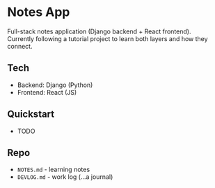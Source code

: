 # Notes App  
Full-stack notes application (Django backend + React frontend).  
Currently following a tutorial project to learn both layers and how they connect.

## Tech
- Backend: Django (Python)
- Frontend: React (JS)

## Quickstart
- TODO 

## Repo
- `NOTES.md` - learning notes
- `DEVLOG.md` - work log (...a journal)

